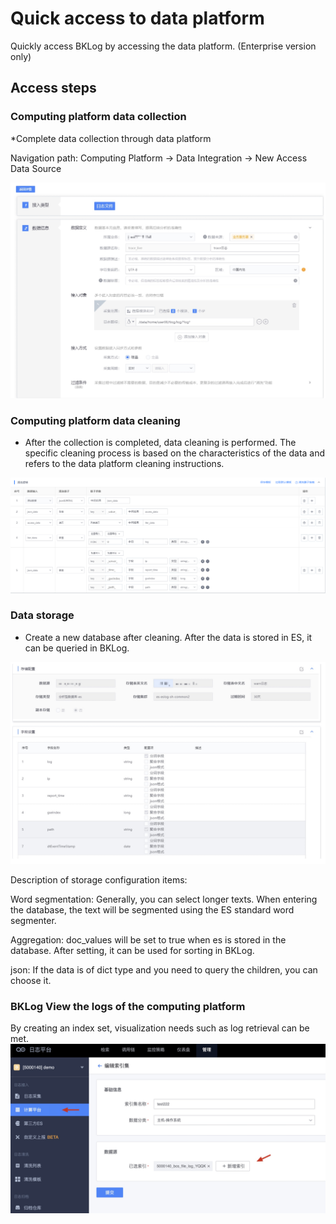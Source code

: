 # Quick access to data platform

Quickly access BKLog by accessing the data platform. (Enterprise version only)

## Access steps

### Computing platform data collection

*Complete data collection through data platform

Navigation path: Computing Platform → Data Integration → New Access Data Source

![-w2020](media/16049162018738.jpg)

### Computing platform data cleaning

* After the collection is completed, data cleaning is performed. The specific cleaning process is based on the characteristics of the data and refers to the data platform cleaning instructions.

![-w2020](./media/bkdata_qingxi.png)

### Data storage

* Create a new database after cleaning. After the data is stored in ES, it can be queried in BKLog.

![-w2020](media/16049162364973.jpg)

Description of storage configuration items:

Word segmentation: Generally, you can select longer texts. When entering the database, the text will be segmented using the ES standard word segmenter.

Aggregation: doc_values will be set to true when es is stored in the database. After setting, it can be used for sorting in BKLog.

json: If the data is of dict type and you need to query the children, you can choose it.

### BKLog View the logs of the computing platform


By creating an index set, visualization needs such as log retrieval can be met.
![](media/16619461142575.jpg)